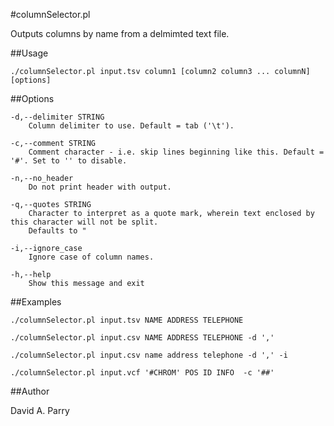 #columnSelector.pl

Outputs columns by name from a delmimted text file.


##Usage 

    ./columnSelector.pl input.tsv column1 [column2 column3 ... columnN] [options]

##Options
    
    -d,--delimiter STRING
        Column delimiter to use. Default = tab ('\t').
    
    -c,--comment STRING
        Comment character - i.e. skip lines beginning like this. Default = '#'. Set to '' to disable.
    
    -n,--no_header
        Do not print header with output.
    
    -q,--quotes STRING
        Character to interpret as a quote mark, wherein text enclosed by this character will not be split.
        Defaults to "
    
    -i,--ignore_case
        Ignore case of column names.

    -h,--help
        Show this message and exit


##Examples

    ./columnSelector.pl input.tsv NAME ADDRESS TELEPHONE
    
    ./columnSelector.pl input.csv NAME ADDRESS TELEPHONE -d ',' 

    ./columnSelector.pl input.csv name address telephone -d ',' -i

    ./columnSelector.pl input.vcf '#CHROM' POS ID INFO  -c '##'

##Author

David A. Parry

 
